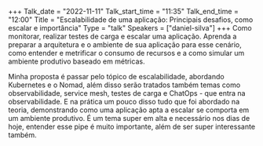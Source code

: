 +++
Talk_date = "2022-11-11"
Talk_start_time = "11:35"
Talk_end_time = "12:00"
Title = "Escalabilidade de uma aplicação: Principais desafios, como escalar e importância"
Type = "talk"
Speakers = ["daniel-silva"]
+++
Como monitorar, realizar testes de carga e escalar uma aplicação. Aprenda a preparar a arquitetura e o ambiente de sua aplicação para esse cenário, como entender e metrificar o consumo de recursos e a como simular um ambiente produtivo baseado em métricas.

Minha proposta é passar pelo tópico de escalabilidade, abordando Kubernetes e o Nomad, além disso serão tratados também temas como observabilidade, service mesh, testes de carga e ChatOps - que entra na observabilidade. E na prática um pouco disso tudo que foi abordado na teoria, demonstrando como uma aplicação apta a escalar se comporta em um ambiente produtivo. É um tema super em alta e necessário nos dias de hoje, entender esse pipe é muito importante, além de ser super interessante também.
